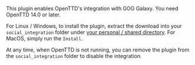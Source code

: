 ---
---

This plugin enables OpenTTD's integration with GOG Galaxy. You need OpenTTD 14.0 or later.

For Linux / Windows, to install the plugin, extract the download into your `social_integration` folder under [your personal / shared directory](https://github.com/OpenTTD/OpenTTD/blob/master/docs/directory_structure.md).
For MacOS, simply run the `Install`.

At any time, when OpenTTD is not running, you can remove the plugin from the `social_integration` folder to disable the integration.
